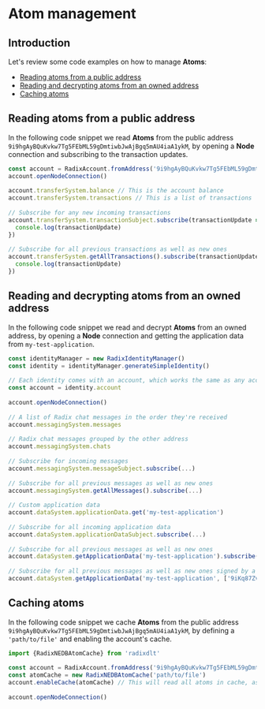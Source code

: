 # Atom management

## Introduction <a id="manage-identities"></a>

Let's review some code examples on how to manage **Atoms**:

* ​[Reading atoms from a public address](https://docs.radixdlt.com/alpha/developer/javascript-client-library-guide/code-examples#reading-atoms-from-a-public-address)​
* ​[Reading and decrypting atoms from an owned address](https://docs.radixdlt.com/alpha/developer/javascript-client-library-guide/code-examples#reading-and-decrypting-atoms-from-an-owned-address)​
* ​[Caching atoms](https://docs.radixdlt.com/alpha/developer/javascript-client-library-guide/code-examples#caching-atoms)​

## Reading atoms from a public address

In the following code snippet we read **Atoms** from the public address `9i9hgAyBQuKvkw7Tg5FEbML59gDmtiwbJwAjBgq5mAU4iaA1ykM`, by opening a **Node** connection and subscribing to the transaction updates.

```javascript
const account = RadixAccount.fromAddress('9i9hgAyBQuKvkw7Tg5FEbML59gDmtiwbJwAjBgq5mAU4iaA1ykM')
account.openNodeConnection()
​
account.transferSystem.balance // This is the account balance
account.transferSystem.transactions // This is a list of transactions 
​
// Subscribe for any new incoming transactions
account.transferSystem.transactionSubject.subscribe(transactionUpdate => {
  console.log(transactionUpdate)
})
​
// Subscribe for all previous transactions as well as new ones
account.transferSystem.getAllTransactions().subscribe(transactionUpdate => {
  console.log(transactionUpdate)
})
```

## Reading and decrypting atoms from an owned address

In the following code snippet we read and decrypt **Atoms** from an owned address, by opening a **Node** connection and getting the application data from `my-test-application`.

```javascript
const identityManager = new RadixIdentityManager()
const identity = identityManager.generateSimpleIdentity()
​
// Each identity comes with an account, which works the same as any account, but can also decrypt encrypted messages
const account = identity.account
​
account.openNodeConnection() 
​
// A list of Radix chat messages in the order they're received
account.messagingSystem.messages 
​
// Radix chat messages grouped by the other address
account.messagingSystem.chats 
​
// Subscribe for incoming messages
account.messagingSystem.messageSubject.subscribe(...)
​
// Subscribe for all previous messages as well as new ones
account.messagingSystem.getAllMessages().subscribe(...)
​
// Custom application data 
account.dataSystem.applicationData.get('my-test-application')
​
// Subscribe for all incoming application data
account.dataSystem.applicationDataSubject.subscribe(...)
​
// Subscribe for all previous messages as well as new ones
account.dataSystem.getApplicationData('my-test-application').subscribe(...)
​
// Subscribe for all previous messages as well as new ones signed by a specific address or more
account.dataSystem.getApplicationData('my-test-application', ['9iKq87ZvC1pdYC26qem4WQTtofNRje9c133vAvBgQnRdpAsHExR']).subscribe(...)
```

## Caching atoms

In the following code snippet we cache **Atoms** from the public address `9i9hgAyBQuKvkw7Tg5FEbML59gDmtiwbJwAjBgq5mAU4iaA1ykM`, by defining a `'path/to/file'` and enabling the account's cache.

```javascript
import {RadixNEDBAtomCache} from 'radixdlt'
​
const account = RadixAccount.fromAddress('9i9hgAyBQuKvkw7Tg5FEbML59gDmtiwbJwAjBgq5mAU4iaA1ykM')
const atomCache = new RadixNEDBAtomCache('path/to/file')
account.enableCache(atomCache) // This will read all atoms in cache, as well as store new ones in the future
​
account.openNodeConnection()
```


